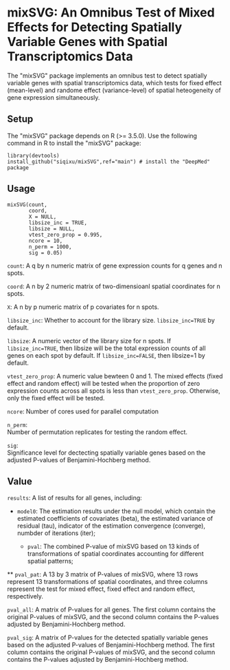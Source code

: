 # mixSVG: An Omnibus Test of Mixed Effects for Detecting Spatially Variable Genes with Spatial Transcriptomics Data
The "mixSVG" package implements an omnibus test to detect spatially variable genes with spatial transcriptomics data, which tests for fixed effect (mean-level) and randome effect (variance-level) of spatial heteogeneity of gene expression simultaneously.

## Setup
The "mixSVG" package depends on R (>= 3.5.0). Use the following command in R to install the "mixSVG" package:
```
library(devtools)
install_github("siqixu/mixSVG",ref="main") # install the "DeepMed" package
```
## Usage
```
mixSVG(count,
       coord,
       X = NULL,
       libsize_inc = TRUE,
       libsize = NULL,
       vtest_zero_prop = 0.995,
       ncore = 10,
       n_perm = 1000,
       sig = 0.05)
```
`count`: 
A q by n numeric matrix of gene expression counts for q genes and n spots.

`coord`: 
A n by 2 numeric matrix of two-dimensioanl spatial coordinates for n spots.

`X`: 
A n by p numeric matrix of p covariates for n spots.

`libsize_inc`: 
Whether to account for the library size. `libsize_inc=TRUE` by default.

`libsize`: 
A numeric vector of the library size for n spots. If `libsize_inc=TRUE`, then libsize will be the total expression counts of all genes on each spot by default. If `libsize_inc=FALSE`, then libsize=1 by default.

`vtest_zero_prop`: A numeric value bewteen 0 and 1. The mixed effects (fixed effect and random effect) will be tested when the proportion of zero expression counts across all spots is less than `vtest_zero_prop`. Otherwise, only the fixed effect will be tested.

`ncore`:
Number of cores used for parallel computation

`n_perm`:	
Number of permutation replicates for testing the random effect.

`sig`:	
Significance level for dectecting spatially variable genes based on the adjusted P-values of Benjamini-Hochberg method.

## Value
`results`:	A list of results for all genes, including:

* `model0`: The estimation results under the null model, which contain the estimated coefficients of covariates (beta), the estimated variance of residual (tau), indicator of the estimation convergence (converge), numbder of iterations (iter);

  * `pval`: The combined P-value of mixSVG based on 13 kinds of transformations of spatial coordinates accounting for different spatial patterns;

** `pval_pat`: A 13 by 3 matrix of P-values of mixSVG, where 13 rows represent 13 transformations of spatial coordinates, and three columns represent the test for mixed effect, fixed effect and random effect, respectively.

`pval_all`:	
A matrix of P-values for all genes. The first column contains the original P-values of mixSVG, and the second column contains the P-values adjusted by Benjamini-Hochberg method.

`pval_sig`:	
A matrix of P-values for the detected spatially variable genes based on the adjusted P-values of Benjamini-Hochberg method. The first column contains the original P-values of mixSVG, and the second column contains the P-values adjusted by Benjamini-Hochberg method.










